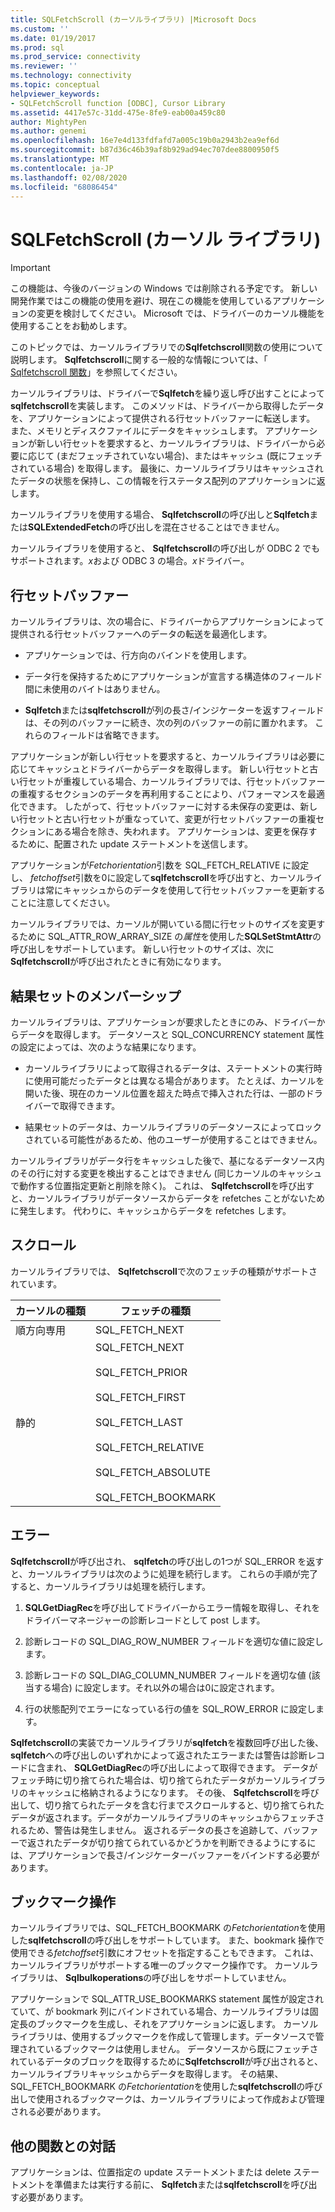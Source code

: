 ```yaml
---
title: SQLFetchScroll (カーソルライブラリ) |Microsoft Docs
ms.custom: ''
ms.date: 01/19/2017
ms.prod: sql
ms.prod_service: connectivity
ms.reviewer: ''
ms.technology: connectivity
ms.topic: conceptual
helpviewer_keywords:
- SQLFetchScroll function [ODBC], Cursor Library
ms.assetid: 4417e57c-31dd-475e-8fe9-eab00a459c80
author: MightyPen
ms.author: genemi
ms.openlocfilehash: 16e7e4d133fdfafd7a005c19b0a2943b2ea9ef6d
ms.sourcegitcommit: b87d36c46b39af8b929ad94ec707dee8800950f5
ms.translationtype: MT
ms.contentlocale: ja-JP
ms.lasthandoff: 02/08/2020
ms.locfileid: "68086454"
---
```

# <a name="sqlfetchscroll-cursor-library"></a>SQLFetchScroll (カーソル ライブラリ)
> [!IMPORTANT]  
>  この機能は、今後のバージョンの Windows では削除される予定です。 新しい開発作業ではこの機能の使用を避け、現在この機能を使用しているアプリケーションの変更を検討してください。 Microsoft では、ドライバーのカーソル機能を使用することをお勧めします。  
  
 このトピックでは、カーソルライブラリでの**Sqlfetchscroll**関数の使用について説明します。 **Sqlfetchscroll**に関する一般的な情報については、「 [Sqlfetchscroll 関数](../../../odbc/reference/syntax/sqlfetchscroll-function.md)」を参照してください。  
  
 カーソルライブラリは、ドライバーで**Sqlfetch**を繰り返し呼び出すことによって**sqlfetchscroll**を実装します。 このメソッドは、ドライバーから取得したデータを、アプリケーションによって提供される行セットバッファーに転送します。 また、メモリとディスクファイルにデータをキャッシュします。 アプリケーションが新しい行セットを要求すると、カーソルライブラリは、ドライバーから必要に応じて (まだフェッチされていない場合)、またはキャッシュ (既にフェッチされている場合) を取得します。 最後に、カーソルライブラリはキャッシュされたデータの状態を保持し、この情報を行ステータス配列のアプリケーションに返します。  
  
 カーソルライブラリを使用する場合、 **Sqlfetchscroll**の呼び出しと**Sqlfetch**または**SQLExtendedFetch**の呼び出しを混在させることはできません。  
  
 カーソルライブラリを使用すると、 **Sqlfetchscroll**の呼び出しが ODBC 2 でもサポートされます。*x*および ODBC 3 の場合。*x*ドライバー。  
  
## <a name="rowset-buffers"></a>行セットバッファー  
 カーソルライブラリは、次の場合に、ドライバーからアプリケーションによって提供される行セットバッファーへのデータの転送を最適化します。  
  
-   アプリケーションでは、行方向のバインドを使用します。  
  
-   データ行を保持するためにアプリケーションが宣言する構造体のフィールド間に未使用のバイトはありません。  
  
-   **Sqlfetch**または**sqlfetchscroll**が列の長さ/インジケーターを返すフィールドは、その列のバッファーに続き、次の列のバッファーの前に置かれます。 これらのフィールドは省略できます。  
  
 アプリケーションが新しい行セットを要求すると、カーソルライブラリは必要に応じてキャッシュとドライバーからデータを取得します。 新しい行セットと古い行セットが重複している場合、カーソルライブラリでは、行セットバッファーの重複するセクションのデータを再利用することにより、パフォーマンスを最適化できます。 したがって、行セットバッファーに対する未保存の変更は、新しい行セットと古い行セットが重なっていて、変更が行セットバッファーの重複セクションにある場合を除き、失われます。 アプリケーションは、変更を保存するために、配置された update ステートメントを送信します。  
  
 アプリケーションが*Fetchorientation*引数を SQL_FETCH_RELATIVE に設定し、 *fetchoffset*引数を0に設定して**sqlfetchscroll**を呼び出すと、カーソルライブラリは常にキャッシュからのデータを使用して行セットバッファーを更新することに注意してください。  
  
 カーソルライブラリでは、カーソルが開いている間に行セットのサイズを変更するために SQL_ATTR_ROW_ARRAY_SIZE の*属性*を使用した**SQLSetStmtAttr**の呼び出しをサポートしています。 新しい行セットのサイズは、次に**Sqlfetchscroll**が呼び出されたときに有効になります。  
  
## <a name="result-set-membership"></a>結果セットのメンバーシップ  
 カーソルライブラリは、アプリケーションが要求したときにのみ、ドライバーからデータを取得します。 データソースと SQL_CONCURRENCY statement 属性の設定によっては、次のような結果になります。  
  
-   カーソルライブラリによって取得されるデータは、ステートメントの実行時に使用可能だったデータとは異なる場合があります。 たとえば、カーソルを開いた後、現在のカーソル位置を超えた時点で挿入された行は、一部のドライバーで取得できます。  
  
-   結果セットのデータは、カーソルライブラリのデータソースによってロックされている可能性があるため、他のユーザーが使用することはできません。  
  
 カーソルライブラリがデータ行をキャッシュした後で、基になるデータソース内のその行に対する変更を検出することはできません (同じカーソルのキャッシュで動作する位置指定更新と削除を除く)。 これは、 **Sqlfetchscroll**を呼び出すと、カーソルライブラリがデータソースからデータを refetches ことがないために発生します。 代わりに、キャッシュからデータを refetches します。  
  
## <a name="scrolling"></a>スクロール  
 カーソルライブラリでは、 **Sqlfetchscroll**で次のフェッチの種類がサポートされています。  
  
|カーソルの種類|フェッチの種類|  
|-----------------|-----------------|  
|順方向専用|SQL_FETCH_NEXT|  
|静的|SQL_FETCH_NEXT<br /><br /> SQL_FETCH_PRIOR<br /><br /> SQL_FETCH_FIRST<br /><br /> SQL_FETCH_LAST<br /><br /> SQL_FETCH_RELATIVE<br /><br /> SQL_FETCH_ABSOLUTE<br /><br /> SQL_FETCH_BOOKMARK|  
  
## <a name="errors"></a>エラー  
 **Sqlfetchscroll**が呼び出され、 **sqlfetch**の呼び出しの1つが SQL_ERROR を返すと、カーソルライブラリは次のように処理を続行します。 これらの手順が完了すると、カーソルライブラリは処理を続行します。  
  
1.  **SQLGetDiagRec**を呼び出してドライバーからエラー情報を取得し、それをドライバーマネージャーの診断レコードとして post します。  
  
2.  診断レコードの SQL_DIAG_ROW_NUMBER フィールドを適切な値に設定します。  
  
3.  診断レコードの SQL_DIAG_COLUMN_NUMBER フィールドを適切な値 (該当する場合) に設定します。それ以外の場合は0に設定されます。  
  
4.  行の状態配列でエラーになっている行の値を SQL_ROW_ERROR に設定します。  
  
 **Sqlfetchscroll**の実装でカーソルライブラリが**sqlfetch**を複数回呼び出した後、 **sqlfetch**への呼び出しのいずれかによって返されたエラーまたは警告は診断レコードに含まれ、 **SQLGetDiagRec**の呼び出しによって取得できます。 データがフェッチ時に切り捨てられた場合は、切り捨てられたデータがカーソルライブラリのキャッシュに格納されるようになります。 その後、 **Sqlfetchscroll**を呼び出して、切り捨てられたデータを含む行までスクロールすると、切り捨てられたデータが返されます。データがカーソルライブラリのキャッシュからフェッチされるため、警告は発生しません。 返されるデータの長さを追跡して、バッファーで返されたデータが切り捨てられているかどうかを判断できるようにするには、アプリケーションで長さ/インジケーターバッファーをバインドする必要があります。  
  
## <a name="bookmark-operations"></a>ブックマーク操作  
 カーソルライブラリでは、SQL_FETCH_BOOKMARK の*Fetchorientation*を使用した**sqlfetchscroll**の呼び出しをサポートしています。 また、bookmark 操作で使用できる*fetchoffset*引数にオフセットを指定することもできます。 これは、カーソルライブラリがサポートする唯一のブックマーク操作です。 カーソルライブラリは、 **Sqlbulkoperations**の呼び出しをサポートしていません。  
  
 アプリケーションで SQL_ATTR_USE_BOOKMARKS statement 属性が設定されていて、が bookmark 列にバインドされている場合、カーソルライブラリは固定長のブックマークを生成し、それをアプリケーションに返します。 カーソルライブラリは、使用するブックマークを作成して管理します。データソースで管理されているブックマークは使用しません。 データソースから既にフェッチされているデータのブロックを取得するために**Sqlfetchscroll**が呼び出されると、カーソルライブラリキャッシュからデータを取得します。 その結果、SQL_FETCH_BOOKMARK の*Fetchorientation*を使用した**sqlfetchscroll**の呼び出しで使用されるブックマークは、カーソルライブラリによって作成および管理される必要があります。  
  
## <a name="interaction-with-other-functions"></a>他の関数との対話  
 アプリケーションは、位置指定の update ステートメントまたは delete ステートメントを準備または実行する前に、 **Sqlfetch**または**sqlfetchscroll**を呼び出す必要があります。
